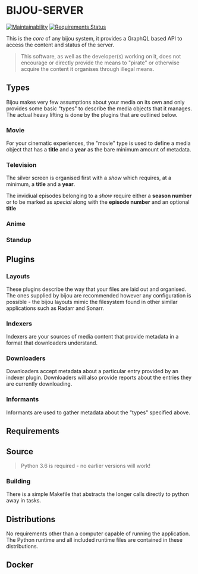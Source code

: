 # BIJOU-SERVER
[![Maintainability](https://api.codeclimate.com/v1/badges/f67d1d9948216b3b25aa/maintainability)](https://codeclimate.com/github/bijou/bijou-server/maintainability)
[![Requirements Status](https://requires.io/github/bijou/bijou-server/requirements.svg?branch=master)](https://requires.io/github/bijou/bijou-server/requirements/?branch=master)

This is the *core* of any bijou system, it provides a GraphQL based API to
access the content and status of the server.

> This software, as well as the developer(s) working on it, does not encourage
> or directly provide the means to "pirate" or otherwise acquire the content it
> organises through illegal means.

## Types
Bijou makes very few assumptions about your media on its own and only provides
some basic "types" to describe the media objects that it manages.
The actual heavy lifting is done by the plugins that are outlined below.

### Movie
For your cinematic experiences, the "movie" type is used to define a media
object that has a **title** and a **year** as the bare minimum amount of
metadata.

### Television
The silver screen is organised first with a _show_ which requires, at a
minimum, a **title** and a **year**.

The invidiual episodes belonging to a _show_ require either a **season number**
or to be marked as _special_ along with the **episode number** and an optional
**title**

### Anime

### Standup

## Plugins

### Layouts
These plugins describe the way that your files are laid out and organised.
The ones supplied by bijou are recommended however any configuration is
possible - the bijou layouts mimic the filesystem found in other similar
applications such as Radarr and Sonarr.

### Indexers
Indexers are your sources of media content that provide metadata in a format
that downloaders understand.

### Downloaders
Downloaders accept metadata about a particular entry provided by an indexer
plugin. Downloaders will also provide reports about the entries they are
currently downloading.

### Informants
Informants are used to gather metadata about the "types" specified above.

## Requirements

## Source
> Python 3.6 is required - no earlier versions will work!

### Building
There is a simple Makefile that abstracts the longer calls directly to python
away in tasks.

## Distributions
No requirements other than a computer capable of running the application. The
Python runtime and all included runtime files are contained in these
distributions.

## Docker
